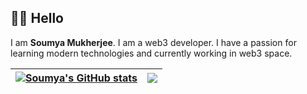 ## 👋🏼 Hello

I am **Soumya Mukherjee**. I am a web3 developer. I have a passion for learning modern technologies and currently working in web3 space.

<table>
      <thead>
            <tr>
                  <th>
                        <a href="http://www.github.com/Im-Soumya"><img src="https://github-readme-stats.vercel.app/api?username=Im-Soumya&show_icons=true&hide=&count_private=true&title_color=ffffff&text_color=ffffff&icon_color=0891b2&bg_color=1c1917&hide_border=true&show_icons=true" alt="Soumya's GitHub stats" /></a>
                  </th>
                  <th>
                        <a href="http://www.github.com/Im-Soumya"><img src="https://github-readme-streak-stats.herokuapp.com/?user=Im-Soumya&stroke=ffffff&background=1c1917&ring=ffffff&fire=ffffff&currStreakNum=ffffff&currStreakLabel=ffffff&sideNums=ffffff&sideLabels=ffffff&dates=ffffff&hide_border=true" /></a>
                  </th>
            </tr>
      </thead>
</table>
